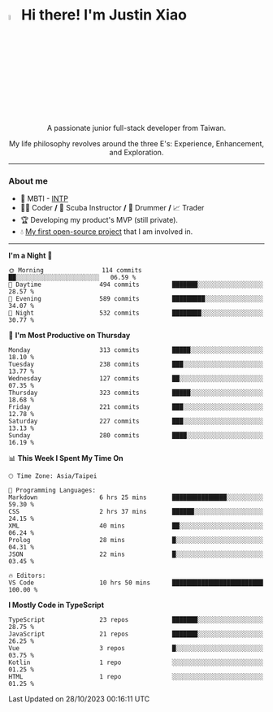 # <img src="https://media.giphy.com/media/hvRJCLFzcasrR4ia7z/giphy.gif" width="5%">Hi there! I'm Justin Xiao
<p align="center">A passionate junior full-stack developer from Taiwan.  </p>
<p align="center">My life philosophy revolves around the three E's: Experience, Enhancement, and Exploration.</p>

---
### About me
- 👀 MBTI - [INTP](https://www.16personalities.com/intp-personality)
- 👨‍💻 Coder **/** 🤿 Scuba Instructor **/** 🥁 Drummer **/** 📈 Trader
- 🏆 Developing my product's MVP (still private).
- 💧 [My first open-source project](https://github.com/Game-as-a-Service/Game-Lobby-Web) that I am involved in.

---
<!--START_SECTION:waka-->
**I'm a Night 🦉** 

```text
🌞 Morning                114 commits         ██░░░░░░░░░░░░░░░░░░░░░░░   06.59 % 
🌆 Daytime                494 commits         ███████░░░░░░░░░░░░░░░░░░   28.57 % 
🌃 Evening                589 commits         █████████░░░░░░░░░░░░░░░░   34.07 % 
🌙 Night                  532 commits         ████████░░░░░░░░░░░░░░░░░   30.77 % 
```
📅 **I'm Most Productive on Thursday** 

```text
Monday                   313 commits         █████░░░░░░░░░░░░░░░░░░░░   18.10 % 
Tuesday                  238 commits         ███░░░░░░░░░░░░░░░░░░░░░░   13.77 % 
Wednesday                127 commits         ██░░░░░░░░░░░░░░░░░░░░░░░   07.35 % 
Thursday                 323 commits         █████░░░░░░░░░░░░░░░░░░░░   18.68 % 
Friday                   221 commits         ███░░░░░░░░░░░░░░░░░░░░░░   12.78 % 
Saturday                 227 commits         ███░░░░░░░░░░░░░░░░░░░░░░   13.13 % 
Sunday                   280 commits         ████░░░░░░░░░░░░░░░░░░░░░   16.19 % 
```


📊 **This Week I Spent My Time On** 

```text
🕑︎ Time Zone: Asia/Taipei

💬 Programming Languages: 
Markdown                 6 hrs 25 mins       ███████████████░░░░░░░░░░   59.30 % 
CSS                      2 hrs 37 mins       ██████░░░░░░░░░░░░░░░░░░░   24.15 % 
XML                      40 mins             ██░░░░░░░░░░░░░░░░░░░░░░░   06.24 % 
Prolog                   28 mins             █░░░░░░░░░░░░░░░░░░░░░░░░   04.31 % 
JSON                     22 mins             █░░░░░░░░░░░░░░░░░░░░░░░░   03.45 % 

🔥 Editors: 
VS Code                  10 hrs 50 mins      █████████████████████████   100.00 % 
```

**I Mostly Code in TypeScript** 

```text
TypeScript               23 repos            ███████░░░░░░░░░░░░░░░░░░   28.75 % 
JavaScript               21 repos            ███████░░░░░░░░░░░░░░░░░░   26.25 % 
Vue                      3 repos             █░░░░░░░░░░░░░░░░░░░░░░░░   03.75 % 
Kotlin                   1 repo              ░░░░░░░░░░░░░░░░░░░░░░░░░   01.25 % 
HTML                     1 repo              ░░░░░░░░░░░░░░░░░░░░░░░░░   01.25 % 
```




 Last Updated on 28/10/2023 00:16:11 UTC
<!--END_SECTION:waka-->
